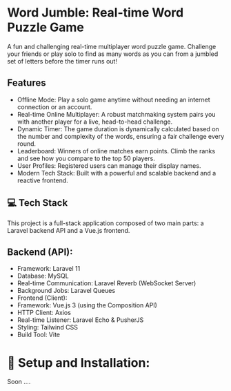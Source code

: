 # Word Jumble: Real-time Word Puzzle Game
A fun and challenging real-time multiplayer word puzzle game. Challenge your friends or play solo to find as many words as you can from a jumbled set of letters before the timer runs out!

## Features
* Offline Mode: Play a solo game anytime without needing an internet connection or an account.
* Real-time Online Multiplayer: A robust matchmaking system pairs you with another player for a live, head-to-head challenge.
* Dynamic Timer: The game duration is dynamically calculated based on the number and complexity of the words, ensuring a fair challenge every round.
* Leaderboard: Winners of online matches earn points. Climb the ranks and see how you compare to the top 50 players.
* User Profiles: Registered users can manage their display names.
* Modern Tech Stack: Built with a powerful and scalable backend and a reactive frontend.

## 💻 Tech Stack
This project is a full-stack application composed of two main parts: a Laravel backend API and a Vue.js frontend.

## Backend (API):

* Framework: Laravel 11
* Database: MySQL
* Real-time Communication: Laravel Reverb (WebSocket Server)
* Background Jobs: Laravel Queues
* Frontend (Client):
* Framework: Vue.js 3 (using the Composition API)
* HTTP Client: Axios
* Real-time Listener: Laravel Echo & PusherJS
* Styling: Tailwind CSS
* Build Tool: Vite

# 🚀 Setup and Installation:
Soon ....
